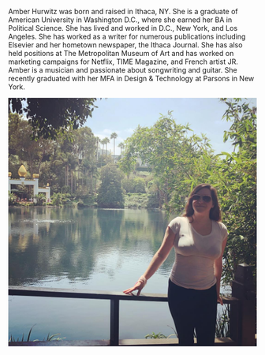 
Amber Hurwitz was born and raised in Ithaca, NY. She is a graduate of American University in Washington D.C., where she earned her BA in Political Science. She has lived and worked in D.C., New York, and Los Angeles. She has worked as a writer for numerous publications including Elsevier and her hometown newspaper, the Ithaca Journal. She has also held positions at The Metropolitan Museum of Art and has worked on marketing campaigns for Netflix, TIME Magazine, and French artist JR.  Amber is a musician and passionate about songwriting and guitar. She recently graduated with her MFA in Design & Technology at Parsons in New York.

 ![picture alt](AmberLA.jpg "Title is optional")
